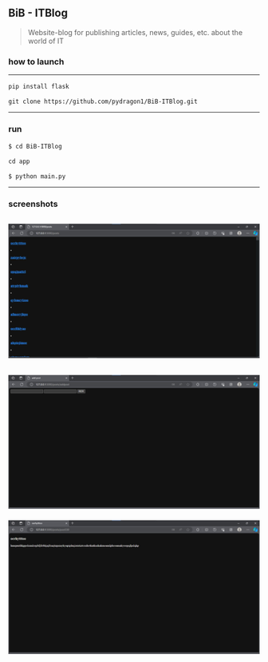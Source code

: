 ## BiB - ITBlog
> Website-blog for publishing articles, news, guides, etc. about the world of IT

### how to launch

---

```
pip install flask
```

```
git clone https://github.com/pydragon1/BiB-ITBlog.git
```

---
### run
```
$ cd BiB-ITBlog
```
```
cd app
```
```
$ python main.py
```
---
### screenshots


![posts](img/img_3.jpg "posts")
---

![rp](img/img_2.jpg "Add post")
---

![reding](img/img_1.jpg "reading post")
